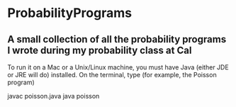 ProbabilityPrograms
===================

A small collection of all the probability programs I wrote during my probability class at Cal
-------------------

To run it on a Mac or a Unix/Linux machine, you must have Java (either JDE or JRE will do) installed. On the terminal, type (for example, the Poisson program)
   
   javac poisson.java
   java poisson